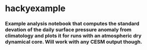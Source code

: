 # hackyexample

### Example analysis notebook that computes the standard devation of the daily surface pressure anomaly from climatology and plots it for runs with an atmospheric dry dynamical core. Will work with any CESM output though.
